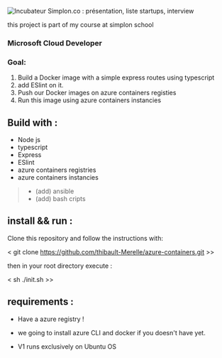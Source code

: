   ![Incubateur Simplon.co : présentation, liste startups, interview](https://encrypted-tbn0.gstatic.com/images?q=tbn:ANd9GcSSEcKwborrMn9-Q2kmVlfAFLlq3M5DjW5Hlw&usqp=CAU)

this project is part of my course at simplon school

### Microsoft Cloud Developer

### Goal:

1. Build a Docker image with a simple express routes using typescript
2. add ESlint on it.
3. Push our Docker images on azure containers registies
4. Run this image using azure containers instancies

## Build with :

- Node js
- typescript
- Express
- ESlint
- azure containers registries
- azure containers instancies

> - (add) ansible
> - (add) bash cripts

## install && run :

Clone this repository and follow the instructions with:

< git clone https://github.com/thibault-Merelle/azure-containers.git >>


then in your root directory execute :

 < sh ./init.sh >>

## requirements :

- Have a azure registry !

- we going to install azure CLI and docker if you doesn't have yet.

- V1 runs exclusively on Ubuntu OS